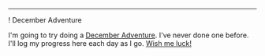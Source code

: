 
---

! December Adventure

I'm going to try doing a [December Adventure](https://eli.li/december-adventure). I've never done one before. I'll log my progress here each day as I go. [Wish me luck!](https://mastodon.social/@spiralganglion)
